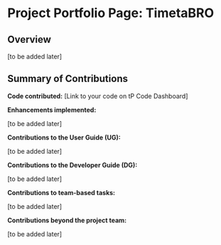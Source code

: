 # Project Portfolio Page: TimetaBRO

## Overview
[to be added later]

## Summary of Contributions

**Code contributed:** [Link to your code on tP Code Dashboard]

**Enhancements implemented:**

[to be added later]

**Contributions to the User Guide (UG):**

[to be added later]

**Contributions to the Developer Guide (DG):**

[to be added later]

**Contributions to team-based tasks:**

[to be added later]

**Contributions beyond the project team:**

[to be added later]
